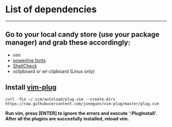 # List of dependencies
--- 
## Go to your local candy store (use your package manager) and grab these accordingly:
- vim
- [powerline fonts](https://github.com/powerline/fonts)
- [ShellCheck](https://github.com/koalaman/shellcheck)
- xclipboard or wl-clipboard (Linux only)

## Install [vim-plug](https://github.com/junegunn/vim-plug)
```
curl -fLo ~/.vim/autoload/plug.vim --create-dirs https://raw.githubusercontent.com/junegunn/vim-plug/master/plug.vim
```
**Run vim, press [ENTER] to ignore the errors and execute ':PlugInstall'. After all the plugins are succesfully installed, reload vim.**
